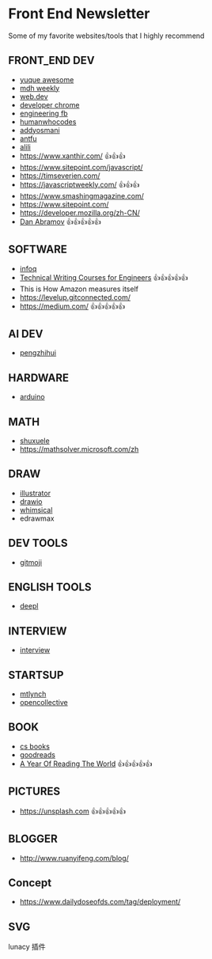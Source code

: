 # Front End Newsletter

Some of my favorite websites/tools that I highly recommend

## FRONT_END DEV

+ [yuque awesome](https://www.yuque.com/awesome) 
+ [mdh weekly](https://www.yuque.com/mdh/weekly/euomv7)
+ [web.dev](https://web.dev/blog/)
+ [developer chrome](https://developer.chrome.com/)
+ [engineering fb](https://engineering.fb.com/web/facebook-redesign/)
+ [humanwhocodes](https://humanwhocodes.com/)
+ [addyosmani](https://addyosmani.com/)
+ [antfu](https://antfu.me/)
+ [alili](https://alili.tech/archive/) 
+ https://www.xanthir.com/  &#x1F44D;&#x1F44D;&#x1F44D;
+ https://www.sitepoint.com/javascript/
+ https://timseverien.com/
+ https://javascriptweekly.com/ &#x1F44D;&#x1F44D;&#x1F44D;
+ https://www.smashingmagazine.com/
+ https://www.sitepoint.com/
+ https://developer.mozilla.org/zh-CN/
+ [Dan Abramov](https://overreacted.io/) &#x1F44D;&#x1F44D;&#x1F44D;&#x1F44D;&#x1F44D;

## SOFTWARE

+ [infoq](https://www.infoq.cn/)
+ [Technical Writing Courses for Engineers](https://medium.learningbyshipping.com/writing-is-thinking-an-annotated-twitter-thread-2a75fe07fade) &#x1F44D;&#x1F44D;&#x1F44D;&#x1F44D;&#x1F44D;
+ This is How Amazon measures itself
+ https://levelup.gitconnected.com/
+ https://medium.com/ &#x1F44D;&#x1F44D;&#x1F44D;&#x1F44D;&#x1F44D;

## AI DEV

+ [pengzhihui](http://www.pengzhihui.xyz/)

## HARDWARE 

+ [arduino](https://www.arduino.cn/thread-7793-1-1.html)

## MATH 

+ [shuxuele](https://www.shuxuele.com/data/confidence-interval.html)
+ https://mathsolver.microsoft.com/zh

## DRAW

+ [illustrator](https://www.adobe.com/products/illustrator.html) 
+ [drawio](https://app.diagrams.net/?src=about#HXingMXTeam%2Fgraph%2Fmaster%2FUntitled%20Diagram.drawio	)
+ [whimsical](https://whimsical.com)
+ edrawmax

## DEV TOOLS

+ [gitmoji](https://gitmoji.dev/)

## ENGLISH TOOLS

+ [deepl](https://www.deepl.com/translator)

## INTERVIEW

+ [interview](https://github.com/jwasham/coding-interview-univerity)

## STARTSUP

+ [mtlynch](https://mtlynch.io/)
+ [opencollective](https://opencollective.com/)

## BOOK

+ [cs books](https://github.com/forthespada/CS-Books)
+ [goodreads](https://www.goodreads.com/)
+ [A Year Of Reading The World](https://ayearofreadingtheworld.com/thelist/) &#x1F44D;&#x1F44D;&#x1F44D;&#x1F44D;&#x1F44D;

## PICTURES

+ https://unsplash.com &#x1F44D;&#x1F44D;&#x1F44D;&#x1F44D;&#x1F44D;

## BLOGGER

+ http://www.ruanyifeng.com/blog/

## Concept

+ https://www.dailydoseofds.com/tag/deployment/

## SVG

lunacy 插件


